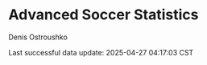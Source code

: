 # Advanced Soccer Statistics
Denis Ostroushko

<!-- gfm -->

Last successful data update: 2025-04-27 04:17:03 CST
